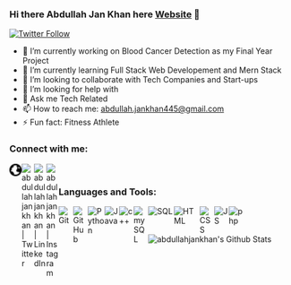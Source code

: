### Hi there Abdullah Jan Khan here [Website] 👋

[![Twitter Follow](https://img.shields.io/twitter/follow/AbdullahJanKha5?color=1DA1F2&logo=twitter&style=for-the-badge)](https://twitter.com/intent/follow?original_referer=https%3A%2F%2Fgithub.com%2FAbdullahJanKha5&screen_name=AbdullahJanKha5)

- 🔭 I’m currently working on Blood Cancer Detection as my Final Year Project
- 🌱 I’m currently learning Full Stack Web Developement and Mern Stack
- 👯 I’m looking to collaborate with Tech Companies and Start-ups
- 🤔 I’m looking for help with 
- 💬 Ask me Tech Related
- 📫 How to reach me: abdullah.jankhan445@gmail.com
- ⚡ Fun fact: Fitness Athlete

### Connect with me:
[<img align="left" alt="abdullahjankhan.com" width="22px" src="https://raw.githubusercontent.com/iconic/open-iconic/master/svg/globe.svg" />][website]
[<img align="left" alt="abdullahjankhan | Twitter" width="22px" src="https://cdn.jsdelivr.net/npm/simple-icons@v3/icons/twitter.svg" />][twitter]
[<img align="left" alt="abdullahjankhan | LinkedIn" width="22px" src="https://cdn.jsdelivr.net/npm/simple-icons@v3/icons/linkedin.svg" />][linkedin]
[<img align="left" alt="abdullahjankhan | Instagram" width="22px" src="https://cdn.jsdelivr.net/npm/simple-icons@v3/icons/instagram.svg" />][instagram]

<br />

### Languages and Tools:

<img align="left" alt="Git" width="26px" src="https://github.com/aamirjankhan/aamirjankhan/blob/master/icons/git.jpg" />
<img align="left" alt="GitHub" width="26px" src="https://github.com/aamirjankhan/aamirjankhan/blob/master/icons/github.png" />
<img align="left" alt="Python" width="30px" src="https://github.com/aamirjankhan/aamirjankhan/blob/master/icons/python.jpg" />
<img align="left" alt="Java" width="26px" src="https://github.com/aamirjankhan/aamirjankhan/blob/master/icons/java.png" />
<img align="left" alt="c++" width="26px" src="https://github.com/aamirjankhan/aamirjankhan/blob/master/icons/c%2B%2B.png" />
<img align="left" alt="mySQL" width="26px" src="https://github.com/aamirjankhan/aamirjankhan/blob/master/icons/mysql.png" />
<img align="left" alt="SQL" width="46px" src="https://github.com/aamirjankhan/aamirjankhan/blob/master/icons/sql.jpg" />
<img align="left" alt="HTML" width="46px" src="https://github.com/aamirjankhan/aamirjankhan/blob/master/icons/sql.jpg" />
<img align="left" alt="CSS" width="26px" src="https://github.com/aamirjankhan/aamirjankhan/blob/master/icons/sql.jpg" />
<img align="left" alt="JS" width="26px" src="https://github.com/aamirjankhan/aamirjankhan/blob/master/icons/sql.jpg" />
<img align="left" alt="php" width="26px" src="https://github.com/aamirjankhan/aamirjankhan/blob/master/icons/sql.jpg" />

<br />

[website]: https://github.com/ABDULLAHJANKHAN
[twitter]: https://twitter.com/AbdullahJanKha5
[instagram]: https://instagram.com/abdullahjan98
[linkedin]: https://linkedin.com/in/abdullah-jan

<br />

<img align="left" alt="abdullahjankhan's Github Stats" src="https://github-readme-stats.codestackr.vercel.app/api?username=ABDULLAHJANKHAN&show_icons=true&hide_border=true" />




